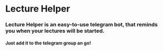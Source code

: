 # Lecture Helper
### **Lecture Helper** is an easy-to-use telegram bot, that reminds you when your lectures will be started.

#### Just add it to the telegram group an go!
